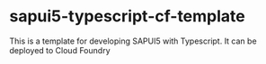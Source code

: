 # sapui5-typescript-cf-template
This is a template for developing SAPUI5 with Typescript. It can be deployed to Cloud Foundry
